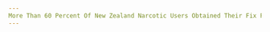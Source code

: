 ```yaml
---
More Than 60 Percent Of New Zealand Narcotic Users Obtained Their Fix From The Dark Web
---
```

<article class="post-listing post-20565 post type-post status-publish format-standard has-post-thumbnail hentry 
    
    <div class="post-inner">
    
    
        
    <span>Posted by: <a href="https://www.deepdotweb.com/author/admin/" title="">DeepDotWeb </a></span>
    
    
    <span>June 12, 2017</span>
    <span>in <a href="https://www.deepdotweb.com/category/deepdot-news/" rel="category tag">Featured</a>, <a href="https://www.deepdotweb.com/category/news-updates/" rel="category tag">News Updates</a></span>
    
    <span><a href="https://www.deepdotweb.com/2017/06/12/60-percent-new-zealand-narcotic-users-obtained-fix-dark-web/#respond">Leave a comment</a></span>
    </p>
    <div class="clear"></div>
    
    <div class="entry">
    
    <p>The annual Global Drug Survey (GDS) was <a href="https://www.globaldrugsurvey.com/wp-content/themes/globaldrugsurvey/results/GDS2017_key-findings-report_final.pdf">released</a> recently, showing that little more than 60 percent of drug users from New Zealand <a href="http://www.nzherald.co.nz/world/news/article.cfm?c_id=2&amp;objectid=11863754">acquired narcotics from the dark web</a> in the past year.</p>
    <p>The London-based independent research company produces reports from global media, public health, and for corporate organizations. With the GDS’ annual reports, the company seeks to present data, which will create digital health applications delivering screening and brief interventions for narcotics and alcohol. The Global Drug Survey states that their mission is to aim to make drug use safer regardless of the legal status of the drug, “by sharing information with individuals, communities, health and policy organizations”. In their 2017 report, A total of 119,846 people from over 50 countries participated in the survey. According to the GDS, they had used the data of 115,523 persons in the preparation of the reports. From New Zealand, the number of respondents was 3,800 persons. The Global Drug Survey always collects the data from drug and alcohol users in an anonymous manner.</p>
    <p>Internationally, the top drug of choice was alcohol with 94.1 percent of the respondents using the substance last year. It was followed by cannabis (60 percent), tobacco (47.6 percent), caffeinated energy drinks (42.8 percent), <a href="https://www.deepdotweb.com/tag/cannabis/">cannabis</a> with tobacco (38.3 percent), <a href="https://www.deepdotweb.com/2017/04/29/us-customs-officer-charged-cocaine-importation/">cocaine</a> (19.1 percent), <a href="https://www.deepdotweb.com/2017/05/03/mdma-buyer-confessed-ordering-804-grams/">MDMA</a> (19 percent). <a href="https://www.deepdotweb.com/2017/04/28/probation-sentence-imposed-german-commercial-trafficking-amphetamine/">Amphetamine</a> was also popular among the respondents with 12.2 percent closely followed by <a href="https://www.deepdotweb.com/2016/05/12/esu-student-arrested-buying-lsd-dark-web/">LSD</a> with 11.4 percent.</p>
    <p>To the question whether the participants smoked a joint within one hour of waking, 9.7 percent of New Zealanders answered with yes. The drug survey also shows that respondents from New Zealand prefer straight cannabis, only 23 percent use tobacco with the drug. 25.8 percent of the New Zealanders aimed to use less cannabis the next year, while 7.8 percent of them would like to seek help (from professionals, friends, family, etc.).</p>
    <p>New Zealand alcohol users are also keen to kick their drinking habits, 36.9 percent said they wanted to drink less next year with 12.4 percent of the users saying they wanted help to cut down their drinking habit.</p>
    <p>The most surprising data from the survey was related to the use of dark net markets. According to the Global Drug Survey, more than 60 percent (2,316 from the 3,800 respondents) obtained their drugs from the dark side of the internet last year. This percentage was also high among respondents from other countries too, including 20,298 of 36,000 (56.38 percent) from Germany and 5,655 of 10,100 (55.99 percent) from the United States.</p>
    <p>Additionally, New Zealand ranked the second (50 percent) after Columbia (74 percent) regarding countries that are most likely to pick their own hallucinogenic mushrooms. Magic mushrooms ranked as the least dangerous drug with only 0.2 percent of the users seeking emergency medical help (EMT) last year. On the other hand, methamphetamine was reported as the most dangerous substance, with 4.8 percent of the respondents stating that they sought EMT last year. The GDS added that there were much higher rates for women seeking emergency medical help than men.</p>
    <p>The Global Drug Survey also asked the participants to answer questions regarding the use of New Psychoactive Substances (NPS), which are sometimes called as “legal highs” or “research chemicals”. Internationally, according to the GDS, there seems to be a shift away from herbal smoking mixtures (synthetic cannabinoids) with an increase in powders and liquids. For example, the Netherlands is ranking the second on the list (after the United States with 13.3 percent) with 12.8 percent of the country’s respondents purchasing NPS in the last year, however, since marijuana is legal in the country, the use of synthetic cannabinoids is really low. Among the participants, New Zealanders were almost at the end of the list with 1.6 percent of them purchasing New Psychoactive Substances in the last year.</p>
    <p>The drug survey showed that New Zealand cocaine users used the substance 7.3 days on average within the last year, relatively low compared to highest use rate, which is 32.3 days in Brazil. However, just over a fifth of cocaine users in New Zealand seek to use less of the drug in the next year.</p>
    <p>Worldwide, the average age of participants was 29.1. 78,592 of the respondents (68 percent) were male, while 36,931 (32 percent) were female.</p>
    
    
    </div><!-- .entry /-->
    <span style="display:none" class="updated">2017-06-12</span>
    <div style="display:none" class="vcard author" itemprop="author" itemscope itemtype="http://schema.org/Person"><strong class="fn" itemprop="name"><a href="https://www.deepdotweb.com/author/admin/" title="Posts by DeepDotWeb" rel="author">DeepDotWeb</a></strong></div>
    
    
    </div><!-- .post-inner -->
</article><!-- .post-listing -->

